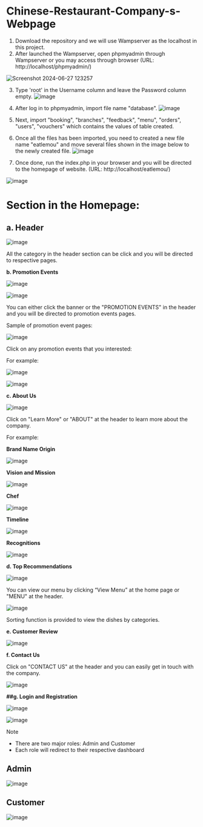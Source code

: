 # Chinese-Restaurant-Company-s-Webpage
1. Download the repository and we will use Wampserver as the localhost in this project.
2. After launched the Wampserver, open phpmyadmin through Wampserver or you may access through browser (URL: http://localhost/phpmyadmin/)
   
![Screenshot 2024-06-27 123257](https://github.com/ZoeChuaZY/Chinese-Restaurant-Company-s-Webpage/assets/164743060/7ed51d76-3383-4f9d-8e0f-cd05a3628dbc)

3. Type 'root' in the Username column and leave the Password column empty.
![image](https://github.com/ZoeChuaZY/Chinese-Restaurant-Company-s-Webpage/assets/164743060/2bc89a54-6061-40d5-872f-d373370169ac)

4. After log in to phpmyadmin, import file name "database".
![image](https://github.com/ZoeChuaZY/Chinese-Restaurant-Company-s-Webpage/assets/164743060/0183747d-0c61-479f-94dd-0fbe4caa2463)

5. Next, import "booking", "branches", "feedback", "menu", "orders", "users", "vouchers" which contains the values of table created.

6. Once all the files has been imported,  you need to created a new file name "eatlemou" and move several files shown in the image below to the newly created file.
![image](https://github.com/ZoeChuaZY/Chinese-Restaurant-Company-s-Webpage/assets/167123360/4a30e188-8cbf-45d3-8c00-746bd9f60082)

7. Once done, run the index.php in your browser and you will be directed to the homepage of website. (URL: http://localhost/eatlemou/)

![image](https://github.com/ZoeChuaZY/Chinese-Restaurant-Company-s-Webpage/assets/164743060/e13bce84-9b82-4e41-840b-d493615315fa)

# Section in the Homepage:

## **a. Header**

![image](https://github.com/ZoeChuaZY/Chinese-Restaurant-Company-s-Webpage/assets/164743060/acd65c69-6ded-46b6-b969-e7b140aba3d9)

All the category in the header section can be click and you will be directed to respective pages.

**b. Promotion Events**

![image](https://github.com/ZoeChuaZY/Chinese-Restaurant-Company-s-Webpage/assets/164743060/f8934fc3-ba09-4f70-b60d-0e60b8e96214)

![image](https://github.com/ZoeChuaZY/Chinese-Restaurant-Company-s-Webpage/assets/164743060/4432ca4a-feb3-4109-a224-43fa45fc5ee1)

You can either click the banner or the "PROMOTION EVENTS" in the header and you will be directed to promotion events pages.

Sample of promotion event pages:

![image](https://github.com/ZoeChuaZY/Chinese-Restaurant-Company-s-Webpage/assets/164743060/e30738ba-f05d-413f-b0df-21a47f1abad3)

Click on any promotion events that you interested:

For example:

![image](https://github.com/ZoeChuaZY/Chinese-Restaurant-Company-s-Webpage/assets/164743060/97ef7503-97c4-4a59-b337-4b266eb08fa9)

![image](https://github.com/ZoeChuaZY/Chinese-Restaurant-Company-s-Webpage/assets/164743060/1a956f5a-567f-4a29-af7c-75525986a1ce)

**c. About Us**

![image](https://github.com/ZoeChuaZY/Chinese-Restaurant-Company-s-Webpage/assets/164743060/052f9d65-c443-44a5-9189-b2ad71368738)

Click on "Learn More" or "ABOUT" at the header to learn more about the company.

For example:

**Brand Name Origin**

![image](https://github.com/ZoeChuaZY/Chinese-Restaurant-Company-s-Webpage/assets/164743060/184a2ba2-e94d-4b2d-b773-93c321f0ae69)

**Vision and Mission**

![image](https://github.com/ZoeChuaZY/Chinese-Restaurant-Company-s-Webpage/assets/164743060/d686a597-f5a3-470f-bf6e-6e70415034a1)

**Chef**

![image](https://github.com/ZoeChuaZY/Chinese-Restaurant-Company-s-Webpage/assets/164743060/f5cb8519-1eeb-42cb-a91f-b7e93621cbb1)

**Timeline**

![image](https://github.com/ZoeChuaZY/Chinese-Restaurant-Company-s-Webpage/assets/164743060/832013c9-1e7d-46b4-a56e-18cda1fe401f)

**Recognitions**

![image](https://github.com/ZoeChuaZY/Chinese-Restaurant-Company-s-Webpage/assets/164743060/eb9abd15-a4b1-4ffc-9819-bfa2c7aca34d)


**d. Top Recommendations**

![image](https://github.com/ZoeChuaZY/Chinese-Restaurant-Company-s-Webpage/assets/164743060/9c0d25cc-69ee-4c94-9693-b02710ad21a3)

You can view our menu by clicking “View Menu” at the home page or "MENU" at the header.

![image](https://github.com/ZoeChuaZY/Chinese-Restaurant-Company-s-Webpage/assets/164743060/b06e81e6-20fb-4202-8726-aff0515ab88a)

Sorting function is provided to view the dishes by categories.

**e. Customer Review**

![image](https://github.com/ZoeChuaZY/Chinese-Restaurant-Company-s-Webpage/assets/164743060/db4d84c0-c62c-4781-9093-a587931b1980)

**f. Contact Us**

Click on "CONTACT US" at the header and you can easily get in touch with the company.

![image](https://github.com/ZoeChuaZY/Chinese-Restaurant-Company-s-Webpage/assets/164743060/81c2f3b1-417a-4818-983a-2d1ca1ad5b03)


**##g. Login and Registration**

![image](https://github.com/ZoeChuaZY/Chinese-Restaurant-Company-s-Webpage/assets/167123360/36cb98d5-adb1-4a1e-a540-e35a4c7fbcec)

![image](https://github.com/ZoeChuaZY/Chinese-Restaurant-Company-s-Webpage/assets/167123360/582861ca-82e1-4ef7-8de5-760b2e657214)

> [!NOTE]
> - There are two major roles: Admin and Customer<br>
> - Each role will redirect to their respective dashboard

## Admin

![image](https://github.com/ZoeChuaZY/Chinese-Restaurant-Company-s-Webpage/assets/167123360/10f8c7a7-cbbd-45df-b6ee-c18d0db22e82)

## Customer

![image](https://github.com/ZoeChuaZY/Chinese-Restaurant-Company-s-Webpage/assets/167123360/a295cc0d-b50b-4620-a037-ed1d4a79b028)


